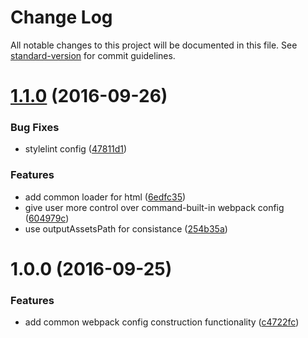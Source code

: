 # Change Log

All notable changes to this project will be documented in this file. See [standard-version](https://github.com/conventional-changelog/standard-version) for commit guidelines.

<a name="1.1.0"></a>
# [1.1.0](https://github.com/draykcirb/brickyard-webpack/compare/v1.0.0...v1.1.0) (2016-09-26)


### Bug Fixes

* stylelint config ([47811d1](https://github.com/draykcirb/brickyard-webpack/commit/47811d1))


### Features

* add common loader for html ([6edfc35](https://github.com/draykcirb/brickyard-webpack/commit/6edfc35))
* give user more control over command-built-in webpack config ([604979c](https://github.com/draykcirb/brickyard-webpack/commit/604979c))
* use outputAssetsPath for consistance ([254b35a](https://github.com/draykcirb/brickyard-webpack/commit/254b35a))



<a name="1.0.0"></a>
# 1.0.0 (2016-09-25)


### Features

* add common webpack config construction functionality ([c4722fc](https://github.com/draykcirb/brickyard-webpack/commit/c4722fc))
